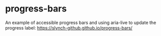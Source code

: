 # progress-bars

An example of accessible progress bars and using aria-live to update the progress label: https://slynch-github.github.io/progress-bars/
